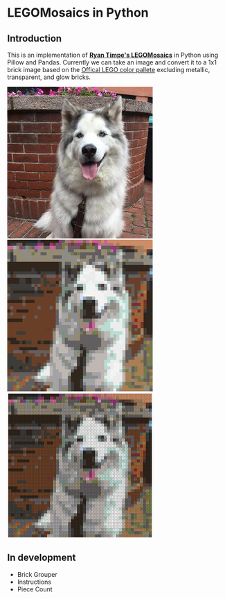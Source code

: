 # LEGOMosaics in Python

## Introduction
This is an implementation of [**Ryan Timpe's LEGOMosaics**](https://github.com/ryantimpe/LEGOMosaics) in Python using Pillow and Pandas. Currently we can take an image and convert it to a 1x1 brick image based on the [Offical LEGO color pallete](http://www.bartneck.de/wp-content/uploads/2016/09/2016-LEGO-color-palette.pdf) excluding metallic, transparent, and glow bricks.  

![](For_Readme/Bobcat_orig.jpg)
![](For_Readme/Bobcat_lego.jpg)
![](For_Readme/Bobcat_bricks.png)

## In development
  - Brick Grouper
  - Instructions
  - Piece Count

